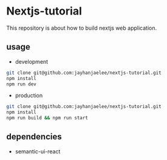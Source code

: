 # Nextjs-tutorial

This repository is about how to build nextjs web application.

## usage

- development

```sh
git clone git@github.com:jayhanjaelee/nextjs-tutorial.git
npm install
npm run dev
```

- production

```sh
git clone git@github.com:jayhanjaelee/nextjs-tutorial.git
npm install
npm run build && npm run start
```

## dependencies

- semantic-ui-react

